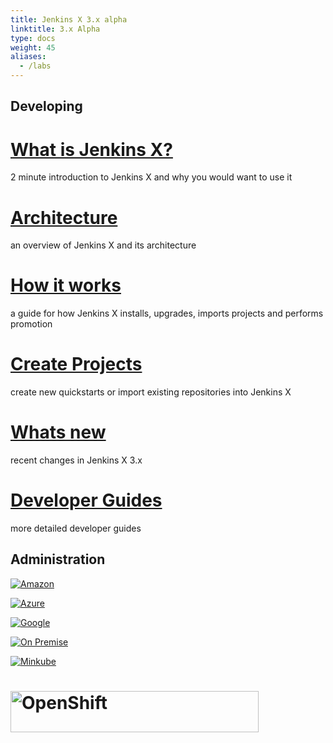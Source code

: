```yaml
---
title: Jenkins X 3.x alpha
linktitle: 3.x Alpha
type: docs
weight: 45
aliases:
  - /labs
---
```



## Developing

<div class="row">
  <div class="col-sm-4">
    <div class="card text-center h-100">
      <div class="card-body align-center">
        <h1 class="card-title">
          <a href="/docs/v3/about/what" title="What is Jenkins X and why would I use it">What is Jenkins X?</a>          
        </h1>
        <p class="card-text align-bottom">2 minute introduction to Jenkins X and why you would want to use it</p>
      </div>
    </div>
  </div>
  <div class="col-sm-4">
    <div class="card text-center h-100">
      <div class="card-body align-center">
        <h1 class="card-title">
          <a href="/docs/v3/about/overview/" title="Overview of Jenkins X and its architecture">Architecture</a>          
        </h1>
        <p class="card-text align-bottom">an overview of Jenkins X and its architecture</p>
      </div>
    </div>
  </div>
  <div class="col-sm-4">
    <div class="card text-center h-100">
      <div class="card-body align-center">
        <h1 class="card-title">
          <a href="/docs/v3/about/how-it-works/" title="How Jenkins X works">How it works</a>          
        </h1>
        <p class="card-text align-bottom">a guide for how Jenkins X installs, upgrades, imports projects and performs promotion</p>
      </div>
    </div>
  </div>
</div>

<div class="row pt-4">
  <div class="col-sm-4">
    <div class="card text-center h-100">
      <div class="card-body align-center">
        <h1 class="card-title">
          <a href="/docs/v3/develop/create-project/" title="create quickstarts or import new repositories">Create Projects</a>          
        </h1>
        <p class="card-text align-bottom">create new quickstarts or import existing repositories into Jenkins X</p>
      </div>
    </div>
  </div> 
  <div class="col-sm-4">
    <div class="card text-center h-100">
      <div class="card-body align-center">
        <h1 class="card-title">
          <a href="/docs/v3/about/changes/" title="what has changed">Whats new</a>          
        </h1>
        <p class="card-text align-bottom">recent changes in Jenkins X 3.x</p>
      </div>
    </div>
  </div>
  <div class="col-sm-4">
    <div class="card text-center h-100">
      <div class="card-body align-center">
        <h1 class="card-title">
          <a href="/docs/v3/develop/" title="GCP with GKE">Developer Guides</a>          
        </h1>
        <p class="card-text align-bottom">more detailed developer guides</p>
      </div>
    </div>
  </div>
</div>


## Administration

<div class="row">
  <div class="col-sm-4">
    <div class="card text-center align-center h-100">
      <div class="card-body align-center">
        <p class="card-text text-center">
          <a href="/docs/v3/getting-started/eks/" title="setup Jenkins X on Amazon cloud with EKS">
            <img alt="Amazon" src="/images/logo/aws.svg" style="float: none;"/>
          </a>
        </p>
      </div>
    </div>
  </div>
  <div class="col-sm-4">
    <div class="card text-center align-center h-100">
      <div class="card-body align-center">
        <p class="card-text text-center">
          <a href="/docs/v3/getting-started/azure/" title="setup Jenkins X on Azure cloud with AKS">
            <img alt="Azure" src="/images/logo/azure.svg" style="float: none;"/>
          </a>
        </p>
      </div>
    </div>
  </div>
  <div class="col-sm-4">
    <div class="card text-center align-center h-100">
      <div class="card-body align-center">
        <p class="card-text text-center">
          <a href="/docs/v3/getting-started/gke/" title="setup Jenkins X on Google Cloud with GKE">
            <img alt="Google" src="/images/logo/gcp.svg" style="float: none;"/>
          </a>
        </p>
      </div>
    </div>
  </div>
</div>

<div class="row pt-4">
  <div class="col-sm-4">
    <div class="card text-center align-center h-100">
      <div class="card-body align-center">
        <p class="card-text text-center">
          <a href="/docs/v3/getting-started/on-premise/" title="setup Jenkins X on any Kubernetes cluster without cloud resources">
            <img alt="On Premise" src="/images/logo/k8s.svg" style="float: none;"/>
          </a>
        </p>
      </div>
    </div>
  </div>
  <div class="col-sm-4">
    <div class="card text-center align-center h-100">
      <div class="card-body align-center">
        <p class="card-text text-center">
          <a href="/docs/v3/getting-started/minikube/" title="setup Jenkins X on your laptop">
            <img alt="Minkube" src="/images/logo/minikube.svg" style="float: none;"/>
          </a>
        </p>
      </div> 
    </div>
  </div>
  <div class="col-sm-4">
    <div class="card text-center align-center h-100">
      <div class="card-body align-center">
        <h1 class="card-title">
          <a href="/docs/v3/getting-started/openshift/" title="setup Jenkins X on OpenShift">
            <img width="397" height="66" alt="OpenShift" src="/images/logo/openshift.png" style="float: none;"/> 
          </a>          
        </h1>
      </div>
    </div>
  </div>
</div>

